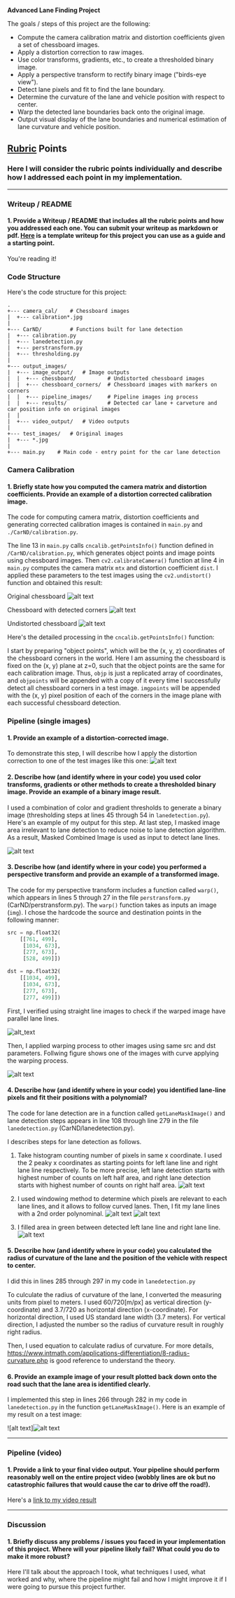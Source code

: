 **Advanced Lane Finding Project**

The goals / steps of this project are the following:

* Compute the camera calibration matrix and distortion coefficients given a set of chessboard images.
* Apply a distortion correction to raw images.
* Use color transforms, gradients, etc., to create a thresholded binary image.
* Apply a perspective transform to rectify binary image ("birds-eye view").
* Detect lane pixels and fit to find the lane boundary.
* Determine the curvature of the lane and vehicle position with respect to center.
* Warp the detected lane boundaries back onto the original image.
* Output visual display of the lane boundaries and numerical estimation of lane curvature and vehicle position.

[//]: # (Image References)

[img-cal1]: ./camera_cal/calibration2.jpg "Original chessboard"
[img-cal2]: ./output_images/image_output/chessboard_corners/calibration2.jpg "Chessboard with detected corners"
[img-cal3]: ./output_images/image_output/chessboard/calibration2.jpg "Undistored chessboard"

[img-pipeline0]: ./test_images/test1.jpg "Original image"
[img-pipeline1]: ./output_images/image_output/pipeline_images/test1_1_binary.jpg "Binary thresholded image"
[img-pipeline2]: ./output_images/image_output/pipeline_images/test1_2_warped.jpg "Warped image"
[img-pipeline3]: ./output_images/image_output/pipeline_images/test1_3_histogram.jpg "Histogram"
[img-pipeline4]: ./output_images/image_output/pipeline_images/test1_4_laneplots.jpg "Lane plots"
[img-pipeline5]: ./output_images/image_output/pipeline_images/test1_5_lanelines.jpg "Lane lines"
[img-pipeline6]: ./output_images/image_output/pipeline_images/test1_6_lanearea.jpg "Lane area"
[img-pipeline7]: ./output_images/image_output/pipeline_images/test1_7_overlayed.jpg "Overlayed image"

[img-parallel-warped]: ./output_images/image_output/pipeline_images/straight_lines1_2_warped.jpg "Warped paralled lanes"

## [Rubric](https://review.udacity.com/#!/rubrics/571/view) Points

### Here I will consider the rubric points individually and describe how I addressed each point in my implementation.  

---

### Writeup / README

#### 1. Provide a Writeup / README that includes all the rubric points and how you addressed each one.  You can submit your writeup as markdown or pdf.  [Here](https://github.com/udacity/CarND-Advanced-Lane-Lines/blob/master/writeup_template.md) is a template writeup for this project you can use as a guide and a starting point.  

You're reading it!

### Code Structure

Here's the code structure for this project:

```
.
+--- camera_cal/    # Chessboard images
|  +--- calibration*.jpg
|
+--- CarND/         # Functions built for lane detection
|  +--- calibration.py
|  +--- lanedetection.py
|  +--- perstransform.py
|  +--- thresholding.py
|
+--- output_images/
|  +--- image_output/   # Image outputs
|  |  +--- chessboard/          # Undistorted chessboard images
|  |  +--- chessboard_corners/  # Chessboard images with markers on corners
|  |  +--- pipeline_images/     # Pipeline images ing process
|  |  +--- results/             # Detected car lane + carveture and car position info on original images
|  |
|  +--- video_output/   # Video outputs
|
+--- test_images/   # Original images
|  +--- *.jpg
|
+--- main.py    # Main code - entry point for the car lane detection
```

### Camera Calibration

#### 1. Briefly state how you computed the camera matrix and distortion coefficients. Provide an example of a distortion corrected calibration image.

The code for computing camera matrix, distortion coefficients and generating corrected calibration images is contained in `main.py` and `./CarND/calibration.py`.

The line 13 in `main.py` calls `cncalib.getPointsInfo()` function defined in `/CarND/calibration.py`, which generates object points and image points using chessboard images. Then `cv2.calibrateCamera()` function at line 4 in `main.py` computes the camera matrix `mtx` and distortion coefficient `dist`. I applied these parameters to the test images using the `cv2.undistort()` function and obtained this result:

Original chessboard
![alt text][img-cal1]

Chessboard with detected corners
![alt text][img-cal2]

Undistorted chessboard
![alt text][img-cal3]

Here's the detailed processing in the `cncalib.getPointsInfo()` function:

I start by preparing "object points", which will be the (x, y, z) coordinates of the chessboard corners in the world. Here I am assuming the chessboard is fixed on the (x, y) plane at z=0, such that the object points are the same for each calibration image.  Thus, `objp` is just a replicated array of coordinates, and `objpoints` will be appended with a copy of it every time I successfully detect all chessboard corners in a test image.  `imgpoints` will be appended with the (x, y) pixel position of each of the corners in the image plane with each successful chessboard detection.


### Pipeline (single images)

#### 1. Provide an example of a distortion-corrected image.

To demonstrate this step, I will describe how I apply the distortion correction to one of the test images like this one:
![alt text][img-pipeline0]

#### 2. Describe how (and identify where in your code) you used color transforms, gradients or other methods to create a thresholded binary image.  Provide an example of a binary image result.

I used a combination of color and gradient thresholds to generate a binary image (thresholding steps at lines 45 through 54 in `lanedetection.py`).  Here's an example of my output for this step. At last step, I masked image area irrelevant to lane detection to reduce noise to lane detection algorithm. As a result, Masked Combined Image is used as input to detect lane lines.

![alt text][img-pipeline1]

#### 3. Describe how (and identify where in your code) you performed a perspective transform and provide an example of a transformed image.

The code for my perspective transform includes a function called `warp()`, which appears in lines 5 through 27 in the file `perstransform.py` (CarND/perstransform.py).  The `warp()` function takes as inputs an image (`img`).  I chose the hardcode the source and destination points in the following manner:

```python
src = np.float32(
    [[761, 499],
     [1034, 673],
     [277, 673],
     [528, 499]])

dst = np.float32(
    [[1034, 499],
     [1034, 673],
     [277, 673],
     [277, 499]])
```

First, I verified using straight line images to check if the warped image have parallel lane lines.

![alt_text][img-parallel-warped]

Then, I applied warping process to other images using same src and dst parameters. Follwing figure shows one of the images with curve applying the warping process.

![alt text][img-pipeline2]

#### 4. Describe how (and identify where in your code) you identified lane-line pixels and fit their positions with a polynomial?

The code for lane detection are in a function called `getLaneMaskImage()` and lane detection steps appears in line 108 through line 279 in the file `lanedetection.py` (CarND/lanedetection.py). 

I describes steps for lane detection as follows.

1. Take histogram counting number of pixels in same x coordinate. I used the 2 peaky x coordinates as starting points for left lane line and right lane line respectively. To be more precise, left lane detection starts with highest number of counts on left half area, and right lane detection starts with highest number of counts on right half area.
![alt text][img-pipeline3]

2. I used windowing method to determine which pixels are relevant to each lane lines, and it allows to follow curved lanes. Then, I fit my lane lines with a 2nd order polynominal.
![alt text][img-pipeline4]
![alt text][img-pipeline5]

3. I filled area in green between detected left lane line and right lane line.
![alt text][img-pipeline6]



#### 5. Describe how (and identify where in your code) you calculated the radius of curvature of the lane and the position of the vehicle with respect to center.

I did this in lines 285 through 297 in my code in `lanedetection.py`

To culculate the radius of curvature of the lane, I converted the measuring units from pixel to meters. I used 60/720[m/px] as vertical direction (y-coordinate) and 3.7/720 as horizontal direction (x-coordinate). For horizontal direction, I used US standard lane width (3.7 meters). For vertical direction, I adjusted the number so the radius of curvature result in roughly right radius.

Then, I used equation to calculate radius of curvature. For more details, https://www.intmath.com/applications-differentiation/8-radius-curvature.php is good reference to understand the theory.


#### 6. Provide an example image of your result plotted back down onto the road such that the lane area is identified clearly.

I implemented this step in lines 266 through 282 in my code in `lanedetection.py` in the function `getLaneMaskImage()`.  Here is an example of my result on a test image:

![alt text]![alt text][img-pipeline7]


---

### Pipeline (video)

#### 1. Provide a link to your final video output.  Your pipeline should perform reasonably well on the entire project video (wobbly lines are ok but no catastrophic failures that would cause the car to drive off the road!).

Here's a [link to my video result](./output_images/video_output/lane_detection8.mp4)

---

### Discussion

#### 1. Briefly discuss any problems / issues you faced in your implementation of this project.  Where will your pipeline likely fail?  What could you do to make it more robust?

Here I'll talk about the approach I took, what techniques I used, what worked and why, where the pipeline might fail and how I might improve it if I were going to pursue this project further.  
